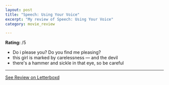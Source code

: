 ```yaml
---
layout: post
title: "Speech: Using Your Voice"
excerpt: "My review of Speech: Using Your Voice"
category: movie_review

---
```


**Rating:** /5

* Do i please you? Do you find me pleasing?
* this girl is marked by carelessness — and the devil
* there's a hammer and sickle in that eye, so be careful

<hr>

[See Review on Letterboxd](https://boxd.it/4NcUJt)
